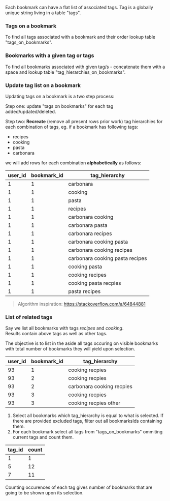 Each bookmark can have a flat list of associated tags.
Tag is a globally unique string living in a table "tags".

### Tags on a bookmark

To find all tags associated with a bookmark and their order lookup table "tags_on_bookmarks".

### Bookmarks with a given tag or tags

To find all bookmarks associated with given tag/s - concatenate them with a space and lookup table "tag_hierarchies_on_bookmarks".

### Update tag list on a bookmark

Updating tags on a bookmark is a two step process:

Step one: update "tags on bookmarks" for each tag added/updated/deleted.

Step two: **Recreate** (remove all present rows prior work) tag hierarchies for each combination of tags, eg. if a bookmark has following tags:

- recipes
- cooking
- pasta
- carbonara

we will add rows for each combination **alphabetically** as follows:

| user_id | bookmark_id | tag_hierarchy                   |
| ------- | ----------- | ------------------------------- |
| 1       | 1           | carbonara                       |
| 1       | 1           | cooking                         |
| 1       | 1           | pasta                           |
| 1       | 1           | recipes                         |
| 1       | 1           | carbonara cooking               |
| 1       | 1           | carbonara pasta                 |
| 1       | 1           | carbonara recipes               |
| 1       | 1           | carbonara cooking pasta         |
| 1       | 1           | carbonara cooking recipes       |
| 1       | 1           | carbonara cooking pasta recipes |
| 1       | 1           | cooking pasta                   |
| 1       | 1           | cooking recipes                 |
| 1       | 1           | cooking pasta recpies           |
| 1       | 1           | pasta recipes                   |

> Algorithm inspiration: https://stackoverflow.com/a/64844881

### List of related tags

Say we list all bookmarks with tags _recipes_ and _cooking_.
<br>
Results contain above tags as well as other tags.

The objective is to list in the aside all tags occuring on visible bookmarks with total number of bookmarks they will yield upon selection.

| user_id | bookmark_id | tag_hierarchy             |
| ------- | ----------- | ------------------------- |
| 93      | 1           | cooking recpies           |
| 93      | 2           | cooking recpies           |
| 93      | 2           | carbonara cooking recpies |
| 93      | 3           | cooking recpies           |
| 93      | 3           | cooking recpies other     |

1. Select all bookmarks which tag_hierarchy is equal to what is selected. If there are provided excluded tags, filter out all bookmarksIds containing them.
2. For each bookmark select all tags from "tags_on_bookmarks" ommiting current tags and count them.

| tag_id | count |
| ------ | ----- |
| 1      | 1     |
| 5      | 12    |
| 7      | 11    |

Counting occurences of each tag gives number of bookmarks that are going to be shown upon its selection.
